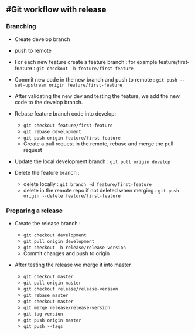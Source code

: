#Git workflow with release
--------------------------

### Branching

- Create develop branch
- push to remote
- For each new feature create a feature branch : for example  feature/first-feature : `git checkout -b feature/first-feature`
- Commit new code in the new branch and push to remote : `git push --set-upstream origin feature/first-feature`
- After validating the new dev and testing the feature, we add the new code to  the develop branch. 
- Rebase feature branch code into develop:
  - `git checkout feature/first-feature`
  - `git rebase development`
  - `git push origin feature/first-feature`
  - Create a pull request in the remote, rebase and merge the pull request
- Update the local development branch : `git pull origin develop`
- Delete the feature branch : 

  - delete locally : `git branch -d feature/first-feature`
  - delete in the remote repo if not deleted when merging : `git push origin --delete feature/first-feature`

### Preparing a release

- Create the release branch :

  - `git checkout development`
  - `git pull origin development`
  - `git checkout -b release/release-version`
  - Commit changes and push to origin
- After testing the release we merge it into master

  - `git checkout master`
  - `git pull origin master`
  - `git checkout release/release-version`
  - `git rebase master`
  - `git checkout master`
  - `git merge release/release-version`
  - `git tag version`
  - `git push origin master`
  - `git push --tags`